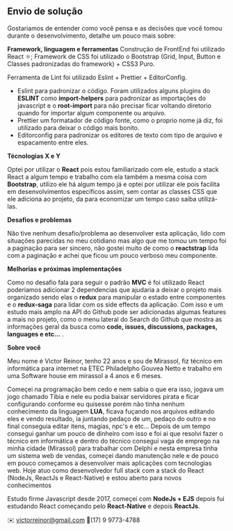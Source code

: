 ## Envio de solução

Gostariamos de entender como você pensa e as decisões que você tomou durante o desenvolvimento, detalhe um pouco mais sobre:

**Framework, linguagem e ferramentas**
Construção de FrontEnd foi utilizado React ⚛️;
Framework de CSS foi utilizado o Bootstrap (Grid, Input, Button e Classes padronizadas do framework) + CSS3 Puro.

Ferramenta de Lint foi utilizado Eslint + Prettier + EditorConfig.
- Eslint para padronizar o código. Foram utilizados alguns plugins do **ESLINT** como **import-helpers** para padronizar as importações do javascript e o **root-import** para não precisar ficar voltando diretorio quando for importar algum componente ou arquivo.
- Prettier um formatador de código fonte, como o proprio nome já diz, foi utilizado para deixar o código mais bonito.
- Editorconfig para padronizar os editores de texto com tipo de arquivo e espacamento entre eles.

**Técnologias X e Y**

Optei por utilizar o **React** pois estou familiarizado com ele, estudo a stack React a algum tempo e trabalho com ela também a mesma coisa com **Bootstrap**, utilizo ele há algum tempo já e optei por utilizar ele pois facilita em desenvolvimentos específicos assim, sem contar as classes CSS que ele adiciona ao projeto, da para economizar um tempo caso saiba utilizá-las.


**Desafios e problemas**

Não tive nenhum desafio/problema ao desenvolver esta aplicação, lido com situações parecidas no meu cotidiano mas algo que me tomou um tempo foi a paginação para ser sincero, não gostei muito de como o **reactstrap** lida com a paginação e achei que ficou um pouco verboso meu componente.

**Melhorias e próximas implementações**

Como no desafio fala para seguir o padrão **MVC** é foi utilizado React poderiamos adicionar 2 dependencias que ajudaria a deixar o projeto mais organizado sendo elas o **redux** para manipular o estado entre componentes e o **redux-saga** para lidar com os side effects da aplicação.
Com isso e um estudo mais amplo na API do Github pode ser adicionadas algumas features a mais no projeto, como o menu lateral do Search do Github que mostra as informações geral da busca como **code, issues, discussions, packages, languages e etc...** .

**Sobre você**

Meu nome é Victor Reinor, tenho 22 anos e sou de Mirassol, fiz técnico em informática para internet na ETEC Philadelpho Gouvea Netto e trabalho em uma Software house em mirassol a 4 anos e 6 meses.

Começei na programação bem cedo e nem sabia o que era isso, jogava um jogo chamado Tibia e nele eu podia baixar servidores pirata e ficar configurando conforme eu quisesse porém não tinha nenhum conhecimento da linguagem **LUA**, ficava fuçando nos arquivos editando eles e vendo resultado, ia juntando pedaço de um, pedaço do outro e no final conseguia editar itens, magias, npc's e etc... Depois de um tempo consegui ganhar um pouco de dinheiro com isso e foi ai que resolvi fazer o técnico em informática e dentro do técnico consegui vaga de emprego na minha cidade (Mirassol) para trabalhar com Delphi e nesta empresa tinha um sistema web de vendas, começei dando manutenção nele e de pouco em pouco começamos a desenvolver mais aplicações com tecnologias web. Hoje atuo como desenvolvedor full stack com a stack do React (NodeJs, ReactJs e React-Native) e estou aberto para novos conhecimentos

Estudo firme Javascript desde 2017, começei com **NodeJs + EJS** depois fui estudando React começando pelo **React-Native** e depois **ReactJs**.

✉️ victorreinor@gmail.com
📱(17) 9 9773-4788